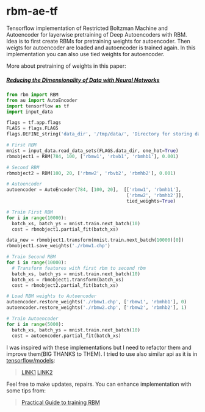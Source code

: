 # rbm-ae-tf
Tensorflow implementation of Restricted Boltzman Machine and Autoencoder for layerwise pretraining of Deep Autoencoders with RBM. Idea is to first create RBMs for pretraining weights for autoencoder. Then weigts for autoencoder are loaded and autoencoder is trained again. In this implementation you can also use tied weights for autoencoder.

More about pretraining of weights in this paper:

##### [Reducing the Dimensionality of Data with Neural Networks](https://www.cs.toronto.edu/~hinton/science.pdf)

```python
from rbm import RBM
from au import AutoEncoder
import tensorflow as tf
import input_data

flags = tf.app.flags
FLAGS = flags.FLAGS
flags.DEFINE_string('data_dir', '/tmp/data/', 'Directory for storing data')

# First RBM
mnist = input_data.read_data_sets(FLAGS.data_dir, one_hot=True)
rbmobject1 = RBM(784, 100, ['rbmw1', 'rbvb1', 'rbmhb1'], 0.001)

# Second RBM
rbmobject2 = RBM(100, 20, ['rbmw2', 'rbvb2', 'rbmhb2'], 0.001)

# Autoencoder
autoencoder = AutoEncoder(784, [100, 20],  [['rbmw1', 'rbmhb1'],
                                            ['rbmw2', 'rbmhb2']],
                                            tied_weights=True)

# Train First RBM
for i in range(10000):
  batch_xs, batch_ys = mnist.train.next_batch(10)
  cost = rbmobject1.partial_fit(batch_xs)

data_new = rbmobject1.transform(mnist.train.next_batch(10000)[0])
rbmobject1.save_weights('./rbmw1.chp')

# Train Second RBM
for i in range(10000):
  # Transform features with first rbm to second rbm
  batch_xs, batch_ys = mnist.train.next_batch(10)
  batch_xs = rbmobject1.transform(batch_xs)
  cost = rbmobject2.partial_fit(batch_xs)

# Load RBM weights to Autoencoder
autoencoder.restore_weights('./rbmw1.chp', ['rbmw1', 'rbmhb1'], 0)
autoencoder.restore_weights('./rbmw2.chp', ['rbmw2', 'rbmhb2'], 1)

# Train Autoencoder
for i in range(5000):
  batch_xs, batch_ys = mnist.train.next_batch(10)
  cost = autoencoder.partial_fit(batch_xs)
```

I was inspired with these implementations but I need to refactor them and improve them(BIG THANKS to THEM). I tried to use also similar api as it is in [tensorflow/models](https://github.com/tensorflow/models):
> [LINK1](https://www.snip2code.com/Snippet/1059693/RBM-procedure-using-tensorflow)
> [LINK2](https://gist.github.com/saliksyed/593c950ba1a3b9dd08d5)


Feel free to make updates, repairs. You can enhance implementation with some tips from:
> [Practical Guide to training RBM](https://www.cs.toronto.edu/~hinton/absps/guideTR.pdf)
